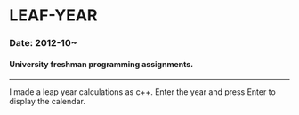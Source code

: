LEAF-YEAR
===
### Date: 2012-10~
#### University freshman programming assignments.
-------------
I made a leap year calculations as c++. Enter the year and press Enter to display the calendar.


